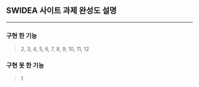 ## SWIDEA 사이트 과제 완성도 설명

<hr/>

### 구현 한 기능

> 2, 3, 4, 5, 6, 7, 8, 9, 10, 11, 12

### 구현 못 한 기능

> 1
